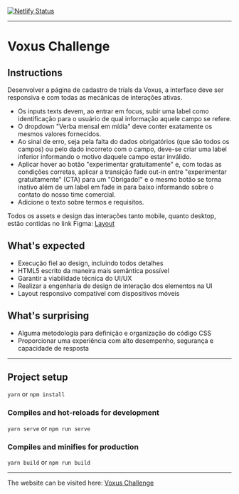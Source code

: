 [![Netlify Status](https://api.netlify.com/api/v1/badges/5f1b01f3-0ab2-485c-a563-0ebde9d0caca/deploy-status)](https://app.netlify.com/sites/voxus/deploys)

---

# Voxus Challenge

## Instructions
Desenvolver a página de cadastro de trials da Voxus, a interface deve ser responsiva e com todas as mecânicas de interações ativas.

- Os inputs texts devem, ao entrar em focus, subir uma label como identificação para o usuário de qual informação aquele campo se refere.
- O dropdown "Verba mensal em mídia" deve conter exatamente os mesmos valores fornecidos.
- Ao sinal de erro, seja pela falta do dados obrigatórios (que são todos os campos) ou pelo dado incorreto com o campo, deve-se criar uma label inferior informando o motivo daquele campo estar inválido.
- Aplicar hover ao botão "experimentar gratuitamente" e, com todas as condições corretas, aplicar a transição fade out-in entre "experimentar gratuitamente" (CTA) para um "Obrigado!" e o mesmo botão se torna inativo além de um label em fade in para baixo informando sobre o contato do nosso time comercial.
- Adicione o texto sobre termos e requisitos.

Todos os assets e design das interações tanto mobile, quanto desktop, estão contidas no link Figma: 
[Layout](https://www.figma.com/file/ZpXxAlCeSLnGuLOqXBO0Yuhk/Desafio-FrontEnd?node-id=1%3A145)

## What's expected
- Execução fiel ao design, incluindo todos detalhes
- HTML5 escrito da maneira mais semântica possível
- Garantir a viabilidade técnica do UI/UX
- Realizar a engenharia de design de interação dos elementos na UI
- Layout responsivo compatível com dispositivos móveis

## What's surprising
- Alguma metodologia para definição e organização do código CSS
- Proporcionar uma experiência com alto desempenho, segurança e capacidade de resposta

---

## Project setup
```yarn``` or ```npm install```

### Compiles and hot-reloads for development
```yarn serve``` or ```npm run serve```

### Compiles and minifies for production
```yarn build``` or ```npm run build```

---

The website can be visited here: [Voxus Challenge](https://voxus.netlify.com)
